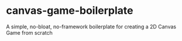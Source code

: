 canvas-game-boilerplate
=======================

A simple, no-bloat, no-framework boilerplate for creating a 2D Canvas Game from scratch
